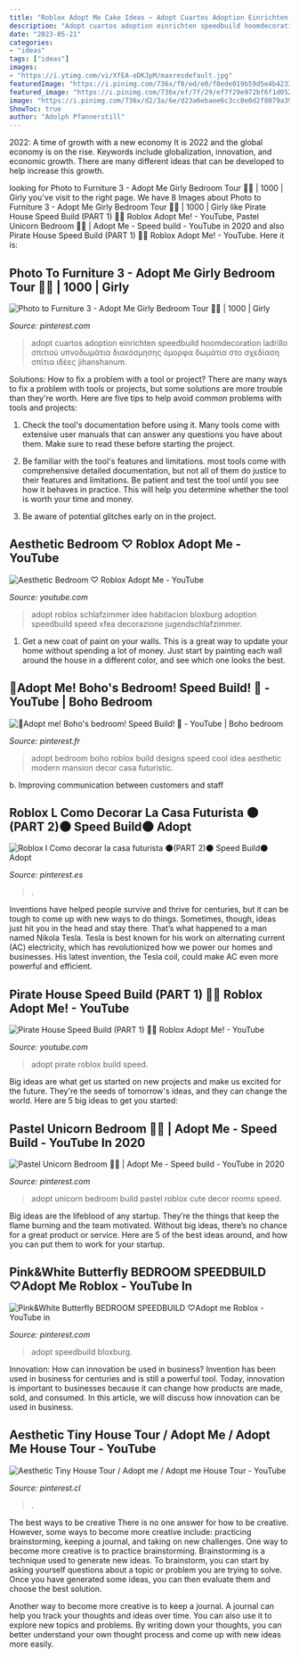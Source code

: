 ```yaml
---
title: "Roblox Adopt Me Cake Ideas ~ Adopt Cuartos Adoption Einrichten Speedbuild Hoomdecoration Ladrillo σπιτιού υπνοδωμάτια διακόσμησης όμορφα δωμάτια στο σχεδίαση σπίτια ιδέες Jihanshanum"
description: "Adopt cuartos adoption einrichten speedbuild hoomdecoration ladrillo σπιτιού υπνοδωμάτια διακόσμησης όμορφα δωμάτια στο σχεδίαση σπίτια ιδέες jihanshanum"
date: "2023-05-21"
categories:
- "ideas"
tags: ["ideas"]
images:
- "https://i.ytimg.com/vi/XfEA-eDKJpM/maxresdefault.jpg"
featuredImage: "https://i.pinimg.com/736x/f0/ed/e0/f0ede019b59d5e4b4233a2cc06d24ef2.jpg"
featured_image: "https://i.pinimg.com/736x/ef/7f/29/ef7f29e972bf6f1d05288107b7bb0070.jpg"
image: "https://i.pinimg.com/736x/d2/3a/6e/d23a6ebaee6c3cc0e0d2f8079a390f2c.jpg"
ShowToc: true
author: "Adolph Pfannerstill"
---
```



2022: A time of growth with a new economy
It is 2022 and the global economy is on the rise. Keywords include globalization, innovation, and economic growth. There are many different ideas that can be developed to help increase this growth.

	

		
looking for Photo to Furniture 3 - Adopt Me Girly Bedroom Tour 🦄🎀 | 1000 | Girly you've visit to the right page. We have 8 Images about Photo to Furniture 3 - Adopt Me Girly Bedroom Tour 🦄🎀 | 1000 | Girly like Pirate House Speed Build (PART 1) 🏴‍☠️ Roblox Adopt Me! - YouTube, Pastel Unicorn Bedroom 🦄🌈 | Adopt Me - Speed build - YouTube in 2020 and also Pirate House Speed Build (PART 1) 🏴‍☠️ Roblox Adopt Me! - YouTube. Here it is:
		
    
## Photo To Furniture 3 - Adopt Me Girly Bedroom Tour 🦄🎀 | 1000 | Girly

<img loading=lazy src="https://i.pinimg.com/736x/3f/8e/28/3f8e28f2c7f30ff600a43da4276283b4.jpg" onerror="this.onerror=null;this.src='https://tse4.mm.bing.net/th?id=OIP.2O-k0VJD4RU4OKA-D_xpygHaFj&amp;pid=15.1';" alt="Photo to Furniture 3 - Adopt Me Girly Bedroom Tour 🦄🎀 | 1000 | Girly">

_Source: pinterest.com_

>adopt cuartos adoption einrichten speedbuild hoomdecoration ladrillo σπιτιού υπνοδωμάτια διακόσμησης όμορφα δωμάτια στο σχεδίαση σπίτια ιδέες jihanshanum. 

	

Solutions: How to fix a problem with a tool or project?
There are many ways to fix a problem with tools or projects, but some solutions are more trouble than they're worth. Here are five tips to help avoid common problems with tools and projects:
1. Check the tool's documentation before using it. Many tools come with extensive user manuals that can answer any questions you have about them. Make sure to read these before starting the project.

2. Be familiar with the tool's features and limitations. most tools come with comprehensive detailed documentation, but not all of them do justice to their features and limitations. Be patient and test the tool until you see how it behaves in practice. This will help you determine whether the tool is worth your time and money.

3. Be aware of potential glitches early on in the project.

    
## Aesthetic Bedroom ♡ Roblox Adopt Me - YouTube

<img loading=lazy src="https://i.ytimg.com/vi/XfEA-eDKJpM/maxresdefault.jpg" onerror="this.onerror=null;this.src='https://tse4.mm.bing.net/th?id=OIP.wXwTRj17_-QN0778w37r8wHaEK&amp;pid=15.1';" alt="Aesthetic Bedroom ♡ Roblox Adopt Me - YouTube">

_Source: youtube.com_

>adopt roblox schlafzimmer idee habitacion bloxburg adoption speedbuild speed xfea decorazione jugendschlafzimmer. 

	

1. Get a new coat of paint on your walls. This is a great way to update your home without spending a lot of money. Just start by painting each wall around the house in a different color, and see which one looks the best.

    
## 🌿Adopt Me! Boho&#039;s Bedroom! Speed Build! 🌿 - YouTube | Boho Bedroom

<img loading=lazy src="https://i.pinimg.com/736x/d2/3a/6e/d23a6ebaee6c3cc0e0d2f8079a390f2c.jpg" onerror="this.onerror=null;this.src='https://tse2.mm.bing.net/th?id=OIP.i_sBJlzJ8JEXCKUCOj-QTgHaEK&amp;pid=15.1';" alt="🌿Adopt me! Boho&#039;s bedroom! Speed Build! 🌿 - YouTube | Boho bedroom">

_Source: pinterest.fr_

>adopt bedroom boho roblox build designs speed cool idea aesthetic modern mansion decor casa futuristic. 

	

b. Improving communication between customers and staff 

    
## Roblox L Como Decorar La Casa Futurista 🌑(PART 2)🌑 Speed Build🌑 Adopt

<img loading=lazy src="https://i.pinimg.com/736x/ef/7f/29/ef7f29e972bf6f1d05288107b7bb0070.jpg" onerror="this.onerror=null;this.src='https://tse4.mm.bing.net/th?id=OIP.fRCcK6Ncs39EBjV4iyf9BgHaFj&amp;pid=15.1';" alt="Roblox l Como decorar la casa futurista 🌑(PART 2)🌑 Speed Build🌑 Adopt">

_Source: pinterest.es_

>. 

	

Inventions have helped people survive and thrive for centuries, but it can be tough to come up with new ways to do things. Sometimes, though, ideas just hit you in the head and stay there. That’s what happened to a man named Nikola Tesla. Tesla is best known for his work on alternating current (AC) electricity, which has revolutionized how we power our homes and businesses. His latest invention, the Tesla coil, could make AC even more powerful and efficient.

    
## Pirate House Speed Build (PART 1) 🏴‍☠️ Roblox Adopt Me! - YouTube

<img loading=lazy src="https://i.ytimg.com/vi/Z1699zKoU5g/maxresdefault.jpg" onerror="this.onerror=null;this.src='https://tse4.mm.bing.net/th?id=OIP.1v7lUS-99tiLMftGcDsjXQHaEK&amp;pid=15.1';" alt="Pirate House Speed Build (PART 1) 🏴‍☠️ Roblox Adopt Me! - YouTube">

_Source: youtube.com_

>adopt pirate roblox build speed. 

	

Big ideas are what get us started on new projects and make us excited for the future. They're the seeds of tomorrow's ideas, and they can change the world. Here are 5 big ideas to get you started: 

    
## Pastel Unicorn Bedroom 🦄🌈 | Adopt Me - Speed Build - YouTube In 2020

<img loading=lazy src="https://i.pinimg.com/736x/f0/ed/e0/f0ede019b59d5e4b4233a2cc06d24ef2.jpg" onerror="this.onerror=null;this.src='https://tse4.mm.bing.net/th?id=OIP.5AmAUu1WJLMwECeB_quQ5QHaFj&amp;pid=15.1';" alt="Pastel Unicorn Bedroom 🦄🌈 | Adopt Me - Speed build - YouTube in 2020">

_Source: pinterest.com_

>adopt unicorn bedroom build pastel roblox cute decor rooms speed. 

	

Big ideas are the lifeblood of any startup. They’re the things that keep the flame burning and the team motivated. Without big ideas, there’s no chance for a great product or service. Here are 5 of the best ideas around, and how you can put them to work for your startup.

    
## Pink&amp;White Butterfly BEDROOM SPEEDBUILD ♡Adopt Me Roblox - YouTube In

<img loading=lazy src="https://i.pinimg.com/736x/03/b3/09/03b3098a6827714a3c5dabc90b1b2cc7.jpg" onerror="this.onerror=null;this.src='https://tse3.mm.bing.net/th?id=OIP.CFE9rCsdzK2FwuRPxRL9HAHaEK&amp;pid=15.1';" alt="Pink&amp;White Butterfly BEDROOM SPEEDBUILD ♡Adopt me Roblox - YouTube in">

_Source: pinterest.com_

>adopt speedbuild bloxburg. 

	

Innovation: How can innovation be used in business?
Invention has been used in business for centuries and is still a powerful tool. Today, innovation is important to businesses because it can change how products are made, sold, and consumed. In this article, we will discuss how innovation can be used in business.

    
## Aesthetic Tiny House Tour / Adopt Me / Adopt Me House Tour - YouTube

<img loading=lazy src="https://i.pinimg.com/736x/59/f2/13/59f213f2f88133c0b2d0d56d0a4b5186.jpg" onerror="this.onerror=null;this.src='https://tse4.mm.bing.net/th?id=OIP.FCXenZi18z2Z-dtYwNN_TwHaEK&amp;pid=15.1';" alt="Aesthetic Tiny House Tour / Adopt me / Adopt me House Tour - YouTube">

_Source: pinterest.cl_

>. 

	

The best ways to be creative
There is no one answer for how to be creative. However, some ways to become more creative include: practicing brainstorming, keeping a journal, and taking on new challenges.
One way to become more creative is to practice brainstorming. Brainstorming is a technique used to generate new ideas. To brainstorm, you can start by asking yourself questions about a topic or problem you are trying to solve. Once you have generated some ideas, you can then evaluate them and choose the best solution.

Another way to become more creative is to keep a journal. A journal can help you track your thoughts and ideas over time. You can also use it to explore new topics and problems. By writing down your thoughts, you can better understand your own thought process and come up with new ideas more easily.

